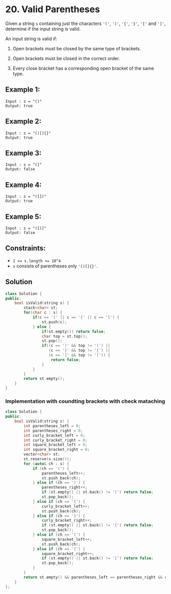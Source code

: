 # 20. Valid Parentheses

Given a string `s` containing just the characters `'('`, `')'`, `'{'`, `'}'`, `'['` and `']'`, determine if the input string is valid.

An input string is valid if:

1. Open brackets must be closed by the same type of brackets.

2. Open brackets must be closed in the correct order.

3. Every close bracket has a corresponding open bracket of the same type.

## Example 1:

```
Input : s = "()"
Output: true
```

## Example 2:

```
Input : s = "()[]{}"
Output: true
```

## Example 3:

```
Input : s = "(]"
Output: false
```

## Example 4:

```
Input : s = "([])"
Output: true
```

## Example 5:

```
Input : s = "([)]"
Output: false
```

## Constraints:
- `1 <= s.length <= 10^4`
- `s` consists of parentheses only `'()[]{}'`.


## Solution
```c++
class Solution {
public:
    bool isValid(string s) {
        stack<char> st;
        for(char c : s) {
            if(c == '(' || c == '{' || c == '[') {
                st.push(c);
            } else {
                if(st.empty()) return false;
                char top = st.top();
                st.pop();
                if((c == ')' && top != '(') || 
                   (c == '}' && top != '{') || 
                   (c == ']' && top != '[')) {
                    return false;
                }
            }
        }
        return st.empty();
    }
}
```

### Implementation with coundting brackets with check mataching
```c++
class Solution {
public:
    bool isValid(string s) {
        int parentheses_left = 0;
        int parentheses_right = 0;
        int curly_bracket_left = 0;
        int curly_bracket_right = 0;
        int square_bracket_left = 0;
        int square_bracket_right = 0;
        vector<char> st;
        st.reserve(s.size());
        for (auto& ch : s) {
            if (ch == '(') {
                parentheses_left++;
                st.push_back(ch);
            } else if (ch == ')') {
                parentheses_right++;
                if (st.empty() || st.back() != '(') return false;
                st.pop_back();
            } else if (ch == '{') {
                curly_bracket_left++;
                st.push_back(ch);
            } else if (ch == '}') {
                curly_bracket_right++;
                if (st.empty() || st.back() != '{') return false;
                st.pop_back();
            } else if (ch == '[') {
                square_bracket_left++;
                st.push_back(ch);
            } else if (ch == ']') {
                square_bracket_right++;
                if (st.empty() || st.back() != '[') return false;
                st.pop_back();
            }
        }
        return st.empty() && parentheses_left == parentheses_right && curly_bracket_left == curly_bracket_right && square_bracket_left == square_bracket_right;
    }
};
```